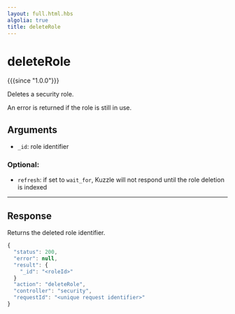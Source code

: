 ```yaml
---
layout: full.html.hbs
algolia: true
title: deleteRole
---
```



# deleteRole

{{{since "1.0.0"}}}

Deletes a security role.

An error is returned if the role is still in use.


## Arguments

* `_id`: role identifier

### Optional:

* `refresh`: if set to `wait_for`, Kuzzle will not respond until the role deletion is indexed

---

## Response

Returns the deleted role identifier.

```javascript
{
  "status": 200,                     
  "error": null,                     
  "result": {
    "_id": "<roleId>"
  }
  "action": "deleteRole",
  "controller": "security",
  "requestId": "<unique request identifier>"
}
```
